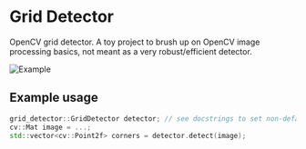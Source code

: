 # Grid Detector
OpenCV grid detector. A toy project to brush up on OpenCV image processing basics, 
not meant as a very robust/efficient detector.

![Example](example.gif)

## Example usage

```c++
grid_detector::GridDetector detector; // see docstrings to set non-default params
cv::Mat image = ...;
std::vector<cv::Point2f> corners = detector.detect(image);
```